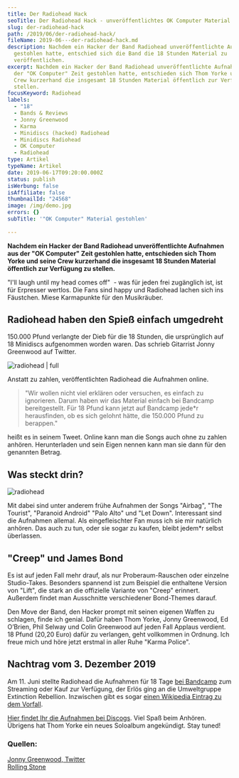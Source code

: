 ```yaml
---
title: Der Radiohead Hack
seoTitle: Der Radiohead Hack - unveröffentlichtes OK Computer Material gestohlen
slug: der-radiohead-hack
path: /2019/06/der-radiohead-hack/
fileName: 2019-06---der-radiohead-hack.md
description: Nachdem ein Hacker der Band Radiohead unveröffentlichte Aufnahmen
  gestohlen hatte, entschied sich die Band die 18 Stunden Material zu
  veröffentlichen.
excerpt: Nachdem ein Hacker der Band Radiohead unveröffentlichte Aufnahmen aus
  der "OK Computer" Zeit gestohlen hatte, entschieden sich Thom Yorke und seine
  Crew kurzerhand die insgesamt 18 Stunden Material öffentlich zur Verfügung zu
  stellen.
focusKeyword: Radiohead
labels:
  - "18"
  - Bands & Reviews
  - Jonny Greenwood
  - Karma
  - Minidiscs (hacked) Radiohead
  - Minidiscs Radiohead
  - OK Computer
  - Radiohead
type: Artikel
typeName: Artikel
date: 2019-06-17T09:20:00.000Z
status: publish
isWerbung: false
isAffiliate: false
thumbnailId: "24568"
image: /img/demo.jpg
errors: {}
subTitle: '"OK Computer" Material gestohlen'
  
---
```


**Nachdem ein Hacker der Band Radiohead unveröffentlichte Aufnahmen aus der "OK
Computer" Zeit gestohlen hatte, entschieden sich Thom Yorke und seine Crew
kurzerhand die insgesamt 18 Stunden Material öffentlich zur Verfügung zu
stellen.**

"I'll laugh until my head comes off"  - was für jeden frei zugänglich ist, ist
für Erpresser wertlos. Die Fans sind happy und Radiohead lachen sich ins
Fäustchen. Miese Karmapunkte für den Musikräuber.

## Radiohead haben den Spieß einfach umgedreht

150.000 Pfund verlangte der Dieb für die 18 Stunden, die ursprünglich auf 18
Minidiscs aufgenommen worden waren. Das schrieb Gitarrist Jonny Greenwood auf
Twitter.

![radiohead | full](http://cardamonchai.com/wp-content/uploads/2019/06/Bildschirmfoto-2019-06-17-um-10.19.50.png)

Anstatt zu zahlen, veröffentlichten Radiohead die Aufnahmen online.

> "Wir wollen nicht viel erklären oder versuchen, es einfach zu ignorieren.
> Darum haben wir das Material einfach bei Bandcamp bereitgestellt. Für 18 Pfund
> kann jetzt auf Bandcamp jede\*r herausfinden, ob es sich gelohnt hätte, die
> 150.000 Pfund zu berappen."

heißt es in seinem Tweet. Online kann man die Songs auch ohne zu zahlen anhören.
Herunterladen und sein Eigen nennen kann man sie dann für den genannten Betrag.

## Was steckt drin?

![radiohead](http://cardamonchai.com/wp-content/uploads/2019/06/radiohead-minidiscs-400x400.jpg)

Mit dabei sind unter anderem frühe Aufnahmen der Songs "Airbag", "The Tourist",
"Paranoid Android" "Palo Alto" und "Let Down". Interessant sind die Aufnahmen
allemal. Als eingefleischter Fan muss ich sie mir natürlich anhören. Das auch zu
tun, oder sie sogar zu kaufen, bleibt jedem\*r selbst überlassen.

## "Creep" und James Bond

Es ist auf jeden Fall mehr drauf, als nur Proberaum-Rauschen oder einzelne
Studio-Takes. Besonders spannend ist zum Beispiel die enthaltene Version von
"Lift", die stark an die offizielle Variante von "Creep" erinnert. Außerdem
findet man Ausschnitte verschiedener Bond-Themes darauf.

Den Move der Band, den Hacker prompt mit seinen eigenen Waffen zu schlagen,
finde ich genial. Dafür haben Thom Yorke, Jonny Greenwood, Ed O’Brien, Phil
Selway und Colin Greenwood auf jeden Fall Applaus verdient. 18 Pfund (20,20
Euro) dafür zu verlangen, geht vollkommen in Ordnung. Ich freue mich und höre
jetzt erstmal in aller Ruhe "Karma Police".

## Nachtrag vom 3. Dezember 2019

Am 11. Juni stellte Radiohead die Aufnahmen für 18 Tage
[bei Bandcamp](https://web.archive.org/web/20190612183113/https://radiohead.bandcamp.com/)
zum Streaming oder Kauf zur Verfügung, der Erlös ging an die Umweltgruppe
Extinction Rebellion. Inzwischen gibt es sogar
[einen Wikipedia Eintrag zu dem Vorfall](<https://en.wikipedia.org/wiki/MiniDiscs_(Hacked)>).

[Hier findet Ihr die Aufnahmen bei Discogs](https://www.discogs.com/release/13747135).
Viel Spaß beim Anhören. Übrigens hat Thom Yorke ein neues Soloalbum angekündigt.
Stay tuned!

### Quellen:

[Jonny Greenwood, Twitter](https://twitter.com/JnnyG)  
[Rolling Stone](https://www.stern.de/neon/feierabend/radiohead-werden-nach-computer-hack-erpresst----und-reagieren-genial-8749656.html)

  